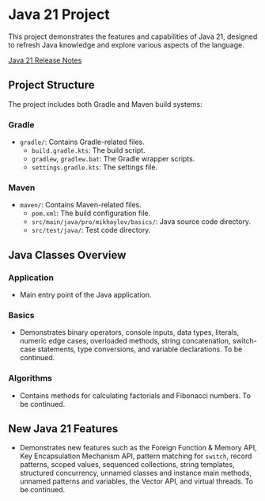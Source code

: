 # Java 21 Project

This project demonstrates the features and capabilities of Java 21, designed to refresh Java knowledge and explore various aspects of the language.

[Java 21 Release Notes](https://www.oracle.com/java/technologies/javase/21-relnote-issues.html)

## Project Structure

The project includes both Gradle and Maven build systems:

### Gradle

- `gradle/`: Contains Gradle-related files.
  - `build.gradle.kts`: The build script.
  - `gradlew`, `gradlew.bat`: The Gradle wrapper scripts.
  - `settings.gradle.kts`: The settings file.

### Maven

- `maven/`: Contains Maven-related files.
  - `pom.xml`: The build configuration file.
  - `src/main/java/pro/mikhaylov/basics/`: Java source code directory.
  - `src/test/java/`: Test code directory.

## Java Classes Overview

### Application
- Main entry point of the Java application.

### Basics
- Demonstrates binary operators, console inputs, data types, literals, numeric edge cases, overloaded methods, string concatenation, switch-case statements, type conversions, and variable declarations. To be continued.

### Algorithms
- Contains methods for calculating factorials and Fibonacci numbers. To be continued.

## New Java 21 Features
- Demonstrates new features such as the Foreign Function & Memory API, Key Encapsulation Mechanism API, pattern matching for `switch`, record patterns, scoped values, sequenced collections, string templates, structured concurrency, unnamed classes and instance main methods, unnamed patterns and variables, the Vector API, and virtual threads. To be continued.
```